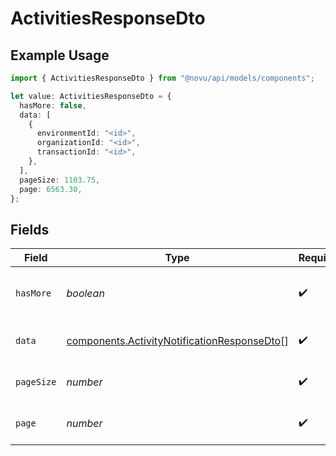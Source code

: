# ActivitiesResponseDto

## Example Usage

```typescript
import { ActivitiesResponseDto } from "@novu/api/models/components";

let value: ActivitiesResponseDto = {
  hasMore: false,
  data: [
    {
      environmentId: "<id>",
      organizationId: "<id>",
      transactionId: "<id>",
    },
  ],
  pageSize: 1103.75,
  page: 6563.30,
};
```

## Fields

| Field                                                                                                      | Type                                                                                                       | Required                                                                                                   | Description                                                                                                |
| ---------------------------------------------------------------------------------------------------------- | ---------------------------------------------------------------------------------------------------------- | ---------------------------------------------------------------------------------------------------------- | ---------------------------------------------------------------------------------------------------------- |
| `hasMore`                                                                                                  | *boolean*                                                                                                  | :heavy_check_mark:                                                                                         | Whether there are more activities                                                                          |
| `data`                                                                                                     | [components.ActivityNotificationResponseDto](../../models/components/activitynotificationresponsedto.md)[] | :heavy_check_mark:                                                                                         | Array of activity notifications                                                                            |
| `pageSize`                                                                                                 | *number*                                                                                                   | :heavy_check_mark:                                                                                         | Page size of the activities                                                                                |
| `page`                                                                                                     | *number*                                                                                                   | :heavy_check_mark:                                                                                         | Current page of the activities                                                                             |